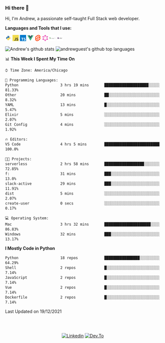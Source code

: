 ### Hi there 👋

Hi, I'm Andrew, a passionate self-taught Full Stack web developer.

**Languages and Tools that I use:**  

<code><img height="20" src="https://raw.githubusercontent.com/github/explore/80688e429a7d4ef2fca1e82350fe8e3517d3494d/topics/python/python.png"></code>
<code><img height="20" src="https://raw.githubusercontent.com/github/explore/80688e429a7d4ef2fca1e82350fe8e3517d3494d/topics/javascript/javascript.png"></code>
<code><img height="20" src="https://raw.githubusercontent.com/github/explore/80688e429a7d4ef2fca1e82350fe8e3517d3494d/topics/typescript/typescript.png"></code>
<code><img height="20" src="https://raw.githubusercontent.com/github/explore/80688e429a7d4ef2fca1e82350fe8e3517d3494d/topics/vue/vue.png"></code>
<code><img height="20" src="https://raw.githubusercontent.com/github/explore/42198dc9113595ddd22cc12771bb719c8cf08b67/topics/svelte/svelte.png"></code>
<code><img height="20" src="https://raw.githubusercontent.com/github/explore/5c058a388828bb5fde0bcafd4bc867b5bb3f26f3/topics/graphql/graphql.png"></code>
<code><img height="20" src="https://raw.githubusercontent.com/github/explore/80688e429a7d4ef2fca1e82350fe8e3517d3494d/topics/mongodb/mongodb.png"></code>
<code><img height="20" src="https://raw.githubusercontent.com/github/explore/d106aa3f6fa091ab80ab5c8cf0d931baff3caaea/topics/elixir/elixir.png"></code>

![Andrew's github stats](https://github-readme-stats.vercel.app/api?username=andrewguest&show_icons=true&theme=vue-dark&count_private=true)
<img height="180em" src="https://github-readme-stats.vercel.app/api/top-langs/?username=andrewguest&theme=vue-dark&layout=compact" alt="andrewguest's github top languages" />

<!--START_SECTION:waka-->
📊 **This Week I Spent My Time On** 

```text
⌚︎ Time Zone: America/Chicago

💬 Programming Languages: 
Python                   3 hrs 19 mins       ████████████████████░░░░░   81.33% 
Other                    20 mins             ██░░░░░░░░░░░░░░░░░░░░░░░   8.32% 
YAML                     13 mins             █░░░░░░░░░░░░░░░░░░░░░░░░   5.47% 
Elixir                   5 mins              ░░░░░░░░░░░░░░░░░░░░░░░░░   2.07% 
Git Config               4 mins              ░░░░░░░░░░░░░░░░░░░░░░░░░   1.92%

🔥 Editors: 
VS Code                  4 hrs 5 mins        █████████████████████████   100.0%

🐱‍💻 Projects: 
serverless               2 hrs 58 mins       ██████████████████░░░░░░░   72.85% 
f:                       31 mins             ███░░░░░░░░░░░░░░░░░░░░░░   13.0% 
slack-active             29 mins             ███░░░░░░░░░░░░░░░░░░░░░░   11.91% 
dist                     5 mins              ░░░░░░░░░░░░░░░░░░░░░░░░░   2.07% 
create-user              0 secs              ░░░░░░░░░░░░░░░░░░░░░░░░░   0.17%

💻 Operating System: 
Mac                      3 hrs 32 mins       █████████████████████░░░░   86.83% 
Windows                  32 mins             ███░░░░░░░░░░░░░░░░░░░░░░   13.17%

```

**I Mostly Code in Python** 

```text
Python                   18 repos            ████████████████░░░░░░░░░   64.29% 
Shell                    2 repos             █░░░░░░░░░░░░░░░░░░░░░░░░   7.14% 
JavaScript               2 repos             █░░░░░░░░░░░░░░░░░░░░░░░░   7.14% 
Vue                      2 repos             █░░░░░░░░░░░░░░░░░░░░░░░░   7.14% 
Dockerfile               2 repos             █░░░░░░░░░░░░░░░░░░░░░░░░   7.14%

```



 Last Updated on 19/12/2021
<!--END_SECTION:waka-->

<br><br>
<p align="center">
   <a href="https://www.linkedin.com/in/andrew-guest-a891759a" target="_blank"><img src="https://img.shields.io/badge/LinkedIn-0077B5?style=for-the-badge&logo=linkedin&logoColor=white" alt="Linkedin"></a>
  <a href="https://dev.to/aguest" target="_blank"><img src="https://img.shields.io/badge/Dev.to-0A0A0A?style=for-the-badge&logo=dev%2Eto&logoColor=white" alt="Dev.To"></a>
</p>

